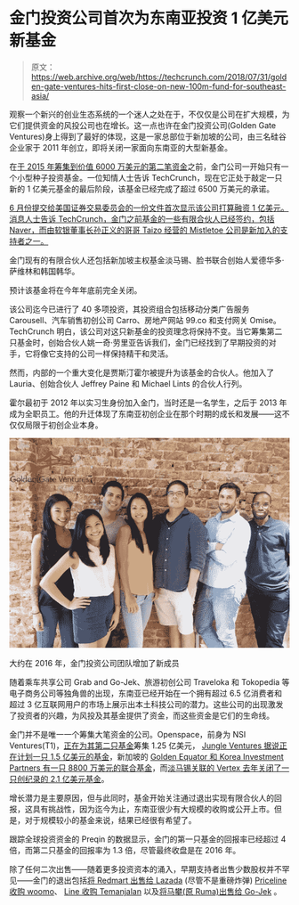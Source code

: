 # 金门投资公司首次为东南亚投资 1 亿美元新基金

> 原文：<https://web.archive.org/web/https://techcrunch.com/2018/07/31/golden-gate-ventures-hits-first-close-on-new-100m-fund-for-southeast-asia/>

观察一个新兴的创业生态系统的一个迷人之处在于，不仅仅是公司在扩大规模，为它们提供资金的风投公司也在增长。这一点也许在金门投资公司(Golden Gate Ventures)身上得到了最好的体现，这是一家总部位于新加坡的公司，由三名硅谷企业家于 2011 年创立，即将关闭一家面向东南亚的大型新基金。

在[于 2015 年筹集到价值 6000 万美元的第二笔资金](https://web.archive.org/web/20230405024719/https://techcrunch.com/2016/06/14/golden-gate-ventures-closes-new-60-million-fund-for-southeast-asia/)之前，金门公司一开始只有一个小型种子投资基金。一位知情人士告诉 TechCrunch，现在它正处于敲定一只新的 1 亿美元基金的最后阶段，该基金已经完成了超过 6500 万美元的承诺。

[6 月份提交给美国证券交易委员会的一份文件首次显示该公司打算融资 1 亿美元。消息人士告诉 TechCrunch，金门之前基金的一些有限合伙人已经签约，包括 Naver，而由软银董事长孙正义的哥哥 Taizo 经营的 Mistletoe 公司是新加入的支持者之一。](https://web.archive.org/web/20230405024719/https://www.sec.gov/Archives/edgar/data/1744309/000174430918000001/xslFormDX01/primary_doc.xml)

金门现有的有限合伙人还包括新加坡主权基金淡马锡、脸书联合创始人爱德华多·萨维林和韩国韩华。

预计该基金将在今年年底前完全关闭。

该公司迄今已进行了 40 多项投资，其投资组合包括移动分类广告服务 Carousell、汽车销售初创公司 Carro、房地产网站 99.co 和支付网关 Omise。TechCrunch 明白，该公司对这只新基金的投资理念将保持不变。当它筹集第二只基金时，创始合伙人姚一奇·劳里亚告诉我们，金门已经找到了早期投资的对手，它将像它支持的公司一样保持精干和灵活。

然而，内部的一个重大变化是贾斯汀霍尔被提升为该基金的合伙人。他加入了 Lauria、创始合伙人 Jeffrey Paine 和 Michael Lints 的合伙人行列。

霍尔最初于 2012 年以实习生身份加入金门，当时还是一名学生，之后于 2013 年成为全职员工。他的升迁体现了东南亚初创企业在那个时期的成长和发展——这不仅仅局限于初创企业本身。

![](img/fc090c9ec9887afacd01895ed72f89ef.png)

大约在 2016 年，金门投资公司团队增加了新成员

随着乘车共享公司 Grab and Go-Jek、旅游初创公司 Traveloka 和 Tokopedia 等电子商务公司等独角兽的出现，东南亚已经开始在一个拥有超过 6.5 亿消费者和超过 3 亿互联网用户的市场上展示出本土科技公司的潜力。这些公司的出现激发了投资者的兴趣，为风投及其基金提供了资金，而这些资金是它们的生命线。

金门并不是唯一一个筹集大笔资金的公司。Openspace，前身为 NSI Ventures(T1)，[正在为其第二只基金](https://web.archive.org/web/20230405024719/https://techcrunch.com/2017/12/13/nsi-ventures-125-million-southeast-asia-fund-two/)筹集 1.25 亿美元， [Jungle Ventures 据说正在计划一只 1.5 亿美元的基金](https://web.archive.org/web/20230405024719/https://www.dealstreetasia.com/stories/jungle-ventures-fund-101847/)，新加坡的 [Golden Equator 和 Korea Investment Partners 有一只 8800 万美元的联合基金](https://web.archive.org/web/20230405024719/https://techcrunch.com/2018/07/15/gec-kip-fund-southeast-asia-88-million/)，而[淡马锡关联的 Vertex 去年关闭了一只创纪录的 2.1 亿美元基金](https://web.archive.org/web/20230405024719/https://techcrunch.com/2017/10/10/vertex-ventures-210-million-southeast-asia-india/)。

增长潜力是主要原因，但与此同时，基金开始关注通过退出实现有限合伙人的回报，这具有挑战性，因为迄今为止，东南亚很少有大规模的收购或公开上市。但是，对于规模较小的基金来说，结果已经很有希望了。

跟踪全球投资资金的 Preqin 的数据显示，金门的第一只基金的回报率已经超过 4 倍，而第二只基金的回报率为 1.3 倍，尽管最终收盘是在 2016 年。

除了任何二次出售——随着更多投资资本的涌入，早期支持者出售少数股权并不罕见——金门的退出包括[将 Redmart 出售给 Lazada](https://web.archive.org/web/20230405024719/https://techcrunch.com/2016/11/01/alibaba-lazada-redmart-confirmed/) (尽管不是重磅炸弹) [Priceline 收购 woomo](https://web.archive.org/web/20230405024719/https://techcrunch.com/2016/05/24/taipei-based-startup-woomoo-acqui-hired-by-priceline/)、 [Line 收购 Temanjalan](https://web.archive.org/web/20230405024719/https://www.digitalnewsasia.com/business/line-acquires-indonesian-startup-temanjalan) 以及[将马攀(原 Ruma)出售给 Go-Jek](https://web.archive.org/web/20230405024719/https://techcrunch.com/2017/12/14/go-jek-buys-three-startups-to-advance-its-mobile-payment-business/) 。